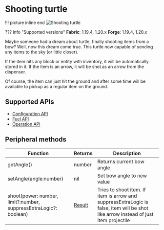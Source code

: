 # Shooting turtle

!!! picture inline end
    ![Shooting turtle](bow_turtle.png)

??? info "Supported versions"
    **Fabric**: 1.19.4, 1.20.x
    **Forge**: 1.19.4, 1.20.x


Maybe someone had a dream about turtle, finally shooting items from a bow? Well, now this dream come true. This turtle now capable of sending any items to the sky (or little closer).

If the item hits any block or entity with inventory, it will be automatically stored in it. If the item is an arrow, it will be shot as an arrow from the dispenser.

Of course, the item can just hit the ground and after some time will be available to pickup as a regular item on the ground.

## Supported APIs

- [Configuration API](configuration.md)
- [Fuel API](fuel.md)
- [Operation API](operation.md)

## Peripheral methods

| Function                                                          | Returns | Description                                                                                                                         |
|-------------------------------------------------------------------|---------|-------------------------------------------------------------------------------------------------------------------------------------|
| getAngle()                                                        | number  | Returns current bow angle                                                                                                           |
| setAngle(angle:number)                                            | nil     | Set bow angle to new value                                                                                                          |
| shoot(power: number, limit?:number, suppressExtraLogic?: boolean) | [Result](introduction.md#result)  | Tries to shoot item. If item is arrow and suppressExtraLogic is false, item will be shot like arrow instead of just item projectile |

